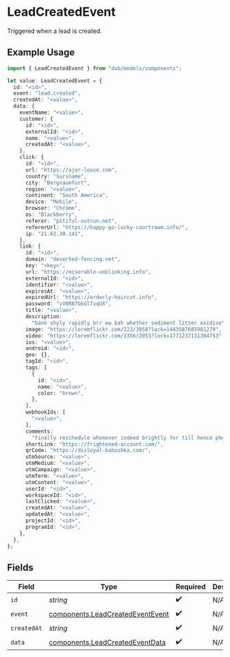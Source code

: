 # LeadCreatedEvent

Triggered when a lead is created.

## Example Usage

```typescript
import { LeadCreatedEvent } from "dub/models/components";

let value: LeadCreatedEvent = {
  id: "<id>",
  event: "lead.created",
  createdAt: "<value>",
  data: {
    eventName: "<value>",
    customer: {
      id: "<id>",
      externalId: "<id>",
      name: "<value>",
      createdAt: "<value>",
    },
    click: {
      id: "<id>",
      url: "https://ajar-louse.com",
      country: "Suriname",
      city: "Bergnaumfurt",
      region: "<value>",
      continent: "South America",
      device: "Mobile",
      browser: "Chrome",
      os: "Blackberry",
      referer: "pitiful-outrun.net",
      refererUrl: "https://happy-go-lucky-courtroom.info/",
      ip: "21.62.30.141",
    },
    link: {
      id: "<id>",
      domain: "deserted-fencing.net",
      key: "<key>",
      url: "https://miserable-unblinking.info",
      externalId: "<id>",
      identifier: "<value>",
      expiresAt: "<value>",
      expiredUrl: "https://orderly-haircut.info",
      password: "vV8R87bkGlTvqUX",
      title: "<value>",
      description:
        "bank shyly rapidly brr ew bah whether sediment litter oxidise",
      image: "https://loremflickr.com/223/3858?lock=1443587685981279",
      video: "https://loremflickr.com/1356/2053?lock=1771237131304753",
      ios: "<value>",
      android: "<id>",
      geo: {},
      tagId: "<id>",
      tags: [
        {
          id: "<id>",
          name: "<value>",
          color: "brown",
        },
      ],
      webhookIds: [
        "<value>",
      ],
      comments:
        "finally reschedule whenever indeed brightly for till hence phew since woot drat baa gift matter despite generously polyester",
      shortLink: "https://frightened-account.com/",
      qrCode: "https://disloyal-babushka.com/",
      utmSource: "<value>",
      utmMedium: "<value>",
      utmCampaign: "<value>",
      utmTerm: "<value>",
      utmContent: "<value>",
      userId: "<id>",
      workspaceId: "<id>",
      lastClicked: "<value>",
      createdAt: "<value>",
      updatedAt: "<value>",
      projectId: "<id>",
      programId: "<id>",
    },
  },
};
```

## Fields

| Field                                                                                | Type                                                                                 | Required                                                                             | Description                                                                          |
| ------------------------------------------------------------------------------------ | ------------------------------------------------------------------------------------ | ------------------------------------------------------------------------------------ | ------------------------------------------------------------------------------------ |
| `id`                                                                                 | *string*                                                                             | :heavy_check_mark:                                                                   | N/A                                                                                  |
| `event`                                                                              | [components.LeadCreatedEventEvent](../../models/components/leadcreatedeventevent.md) | :heavy_check_mark:                                                                   | N/A                                                                                  |
| `createdAt`                                                                          | *string*                                                                             | :heavy_check_mark:                                                                   | N/A                                                                                  |
| `data`                                                                               | [components.LeadCreatedEventData](../../models/components/leadcreatedeventdata.md)   | :heavy_check_mark:                                                                   | N/A                                                                                  |